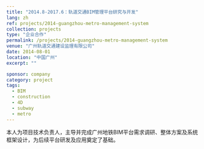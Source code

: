 ```yaml
---
title: "2014.8-2017.6：轨道交通BIM管理平台研究与开发"
lang: zh
ref: projects/2014-guangzhou-metro-management-system
collection: projects
type: "企业合作"
permalink: /projects/2014-guangzhou-metro-management-system
venue: "广州轨道交通建设监理有限公司"
date: 2014-08-01
location: "中国广州"
excerpt: ""

sponsor: company
category: project
tags: 
  - BIM
  - construction
  - 4D
  - subway
  - metro
---
```


本人为项目技术负责人，主导并完成广州地铁BIM平台需求调研、整体方案及系统框架设计，为后续平台研发及应用奠定了基础。